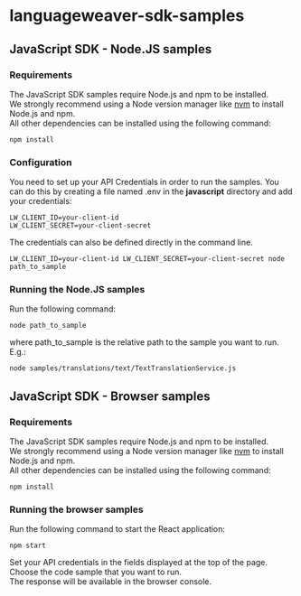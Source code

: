 # languageweaver-sdk-samples

## JavaScript SDK - Node.JS samples
### Requirements
The JavaScript SDK samples require Node.js and npm to be installed.<br/>
We strongly recommend using a Node version manager like [nvm](https://github.com/nvm-sh/nvm) to install Node.js and npm. </br>
All other dependencies can be installed using the following command:
```
npm install
```
### Configuration
You need to set up your API Credentials in order to run the samples. You can do this by creating a file named .env in the **javascript** directory and add your credentials:
```
LW_CLIENT_ID=your-client-id
LW_CLIENT_SECRET=your-client-secret
```
The credentials can also be defined directly in the command line.
```
LW_CLIENT_ID=your-client-id LW_CLIENT_SECRET=your-client-secret node path_to_sample
```
### Running the Node.JS samples
Run the following command:
```
node path_to_sample
```
where path_to_sample is the relative path to the sample you want to run. </br>
E.g.:
```
node samples/translations/text/TextTranslationService.js
```

## JavaScript SDK - Browser samples
### Requirements
The JavaScript SDK samples require Node.js and npm to be installed.<br/>
We strongly recommend using a Node version manager like [nvm](https://github.com/nvm-sh/nvm) to install Node.js and npm. </br>
All other dependencies can be installed using the following command:
```
npm install
```
### Running the browser samples
Run the following command to start the React application:
```
npm start
```
Set your API credentials in the fields displayed at the top of the page. </br>
Choose the code sample that you want to run. </br>
The response will be available in the browser console.
